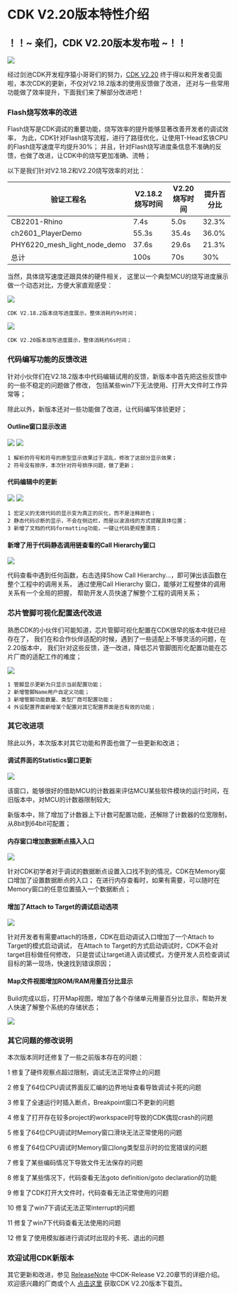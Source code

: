 # CDK V2.20版本特性介绍

## ！！~ 亲们，CDK V2.20版本发布啦 ~！！

[![](CDK版本.png)]()

经过剑池CDK开发程序猿小哥哥们的努力，[CDK V2.20]() 
终于得以和开发者见面啦，本次CDK的更新，不仅对V2.18.2版本的使用反馈做了改进，
还对与一些常用功能做了效率提升，下面我们来了解部分改进吧！

### Flash烧写效率的改进
Flash烧写是CDK调试的重要功能，烧写效率的提升能够显著改善开发者的调试效率，
为此，CDK针对Flash烧写流程，进行了路径优化，让使用T-Head玄铁CPU的Flash烧写速度平均提升30%；
并且，针对Flash烧写进度条信息不准确的反馈，也做了改进，让CDK中的烧写更加准确、流畅；

以下是我们针对V2.18.2和V2.20烧写效率的对比：

| 验证工程名                        | V2.18.2烧写时间 | V2.20烧写时间 | 提升百分比 |
|------------------------------|-------------|-----------|-------|
| CB2201-Rhino                 | 7.4s        | 5.0s      | 32.3% |
| ch2601_PlayerDemo            | 55.3s       | 35.4s     | 36.0% |
| PHY6220_mesh_light_node_demo | 37.6s       | 29.6s     | 21.3% |
| 总计                           | 100s        | 70s       | 30%   |

当然，具体烧写速度还跟具体的硬件相关，
这里以一个典型MCU的烧写进度展示做一个动态对比，方便大家直观感受：

[![](FLashDownloadV2.18.2.gif)]()
    
    CDK V2.18.2版本烧写进度展示，整体消耗约9s时间；

[![](FLashDownloadV2.20.gif)]()
    
    CDK V2.20版本烧写进度展示，整体消耗约6s时间；

### 代码编写功能的反馈改进
针对小伙伴们在V2.18.2版本中代码编辑试用的反馈，新版本中首先把这些反馈中的一些不稳定的问题做了修改，
包括某些win7下无法使用、打开大文件时工作异常等；

除此以外，新版本还对一些功能做了改进，让代码编写体验更好；

#### Outline窗口显示改进
![](outline_2.18.png) ![](outline_2.20.png)

    1 解析的符号和符号的原型显示效果过于混乱，修改了这部分显示效果； 
    2 符号没有排序，本次针对符号排序问题，做了更新；

#### 代码编辑中的更新
![](diagno_v2.18.png) ![](diagno_v2.20.png)

    1 宏定义的无效代码的显示变为真正的灰化，而不是注释颜色；
    2 静态代码诊断的显示，不会在侧边栏，而是以波浪线的方式提醒具体位置；
    3 新增了文档的代码formatting功能，一键让代码更规整漂亮；

#### 新增了用于代码静态调用链查看的Call Hierarchy窗口
![](CallHierarchy.png)

代码查看中遇到任何函数，右击选择Show Call Hierarchy...，即可弹出该函数在整个工程中的调用关系，
通过使用Call Hierarchy 窗口，能够对工程整体的调用关系有一个全局的把握，
帮助开发人员快速了解整个工程的调用关系；

### 芯片管脚可视化配置迭代改进
熟悉CDK的小伙伴们可能知道，芯片管脚可视化配置在CDK很早的版本中就已经存在了，
我们在和合作伙伴适配的时候，遇到了一些适配上不够灵活的问题，在2.20版本中，
我们针对这些反馈，逐一改进，降低芯片管脚图形化配置功能在芯片厂商的适配工作的难度；

![](chipConfig.png)

    1 管脚显示更新为只显示当前配置功能；
    2 新增管脚Name用户自定义功能；
    3 新增管脚功能数量、类型厂商可配置功能；
    4 外设配置界面新增某个配置对其它配置界面是否有效的功能；

### 其它改进项
除此以外，本次版本对其它功能和界面也做了一些更新和改进；

#### 调试界面的Statistics窗口更新
![](Statistics.png)

该窗口，能够很好的借助MCU的计数器来评估MCU某些软件模块的运行时间，在旧版本中，对MCU的计数器限制较大;

新版本中，除了增加了计数器上下计数可配置功能，还解除了计数器的位宽限制，从8bit到64bit可配置；

#### 内存窗口增加数据断点插入入口
![](Memory.png)

针对CDK初学者对于调试的数据断点设置入口找不到的情况，CDK在Memory窗口增加了设置数据断点的入口；
在进行内存查看时，如果有需要，可以随时在Memory窗口的任意位置插入一个数据断点；

#### 增加了Attach to Target的调试启动选项
![](attach.png)

针对开发者有需要attach的场景，CDK在启动调试入口增加了一个Attach to Target的模式启动调试，
在Attach to Target的方式启动调试时，CDK不会对target目标做任何修改，
只是尝试让target进入调试模式，方便开发人员检查调试目标的第一现场，快速找到错误原因；

#### Map文件视图增加ROM/RAM用量百分比显示
Build完成以后，打开Map视图，增加了各个存储单元用量百分比显示，帮助开发人快速了解整个系统的存储状态；

![](Map.gif)

### 其它问题的修改说明
本次版本同时还修复了一些之前版本存在的问题：

1 修复了硬件观察点超过限制，调试无法正常停止的问题

2 修复了64位CPU调试界面反汇编的边界地址查看导致调试卡死的问题

3 修复了全速运行时插入断点，Breakpoint窗口不更新的问题

4 修复了打开存在较多project的workspace时导致的CDK偶现crash的问题

5 修复了64位CPU调试时Memory窗口滑块无法正常使用的问题

6 修复了64位CPU调试时Memory窗口long类型显示时的位宽错误的问题

7 修复了某些编码情况下导致文件无法保存的问题

8 修复了某些情况下，代码查看无法goto definition/goto declaration的功能

9 修复了CDK打开大文件时，代码查看无法正常使用的问题

10 修复了win7下调试无法正常interrupt的问题

11 修复了win7下代码查看无法使用的问题

12 修复了使用模拟器进行调试时出现的卡死、退出的问题

### 欢迎试用CDK新版本
其它更新和改进，参见 
[ReleaseNote](https://occ-oss-prod.oss-cn-hangzhou.aliyuncs.com/resource//1669967918141/ReleaseNote.txt)
中CDK-Release V2.20章节的详细介绍。
欢迎感兴趣的厂商或个人 [点击这里](https://occ.t-head.cn/community/download?id=4119141468164132864) 
获取CDK V2.20版本下载页。